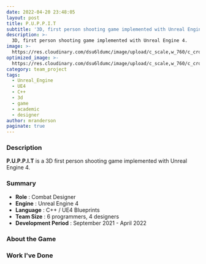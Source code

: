 ```yaml
---
date: 2022-04-20 23:48:05
layout: post
title: P.U.P.P.I.T
subtitle: '3D, first person shooting game implemented with Unreal Engine 4.'
description: >-
  3D, first person shooting game implemented with Unreal Engine 4.
image: >-
  https://res.cloudinary.com/dsu6ldumc/image/upload/c_scale,w_760/c_crop,h_399,w_760/v1681366662/Project/PUPPIT/P.U.P.P.I.T_2023-04-12_23-13-35.mp4_000002713_nmbeqs.png
optimized_image: >-
  https://res.cloudinary.com/dsu6ldumc/image/upload/c_scale,w_760/c_crop,h_399,w_760/v1681366662/Project/PUPPIT/P.U.P.P.I.T_2023-04-12_23-13-35.mp4_000002713_nmbeqs.png
category: team_project
tags:
  - Unreal_Engine
  - UE4
  - C++
  - 3d
  - game 
  - academic
  - designer
author: mranderson
paginate: true
---
```

### Description
**P.U.P.P.I.T** is a 3D first person shooting game implemented with Unreal Engine 4.

### Summary
* **Role** :  Combat Designer
* **Engine** : Unreal Engine 4
* **Language** : C++ / UE4 Blueprints
* **Team Size** : 6 programmers, 4 designers
* **Development Period** : September 2021 - April 2022


### About the Game


### Work I've Done
